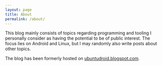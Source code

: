 ```yaml
---
layout: page
title: About
permalink: /about/
---
```


This blog mainly consists of topics regarding programming and tooling I personally consider as having the potential to be of public interest. The focus lies on Android and Linux, but I may randomly also write posts about other topics.

The blog has been formerly hosted on [ubuntudroid.blogspot.com](http://ubuntudroid.blogspot.com).
